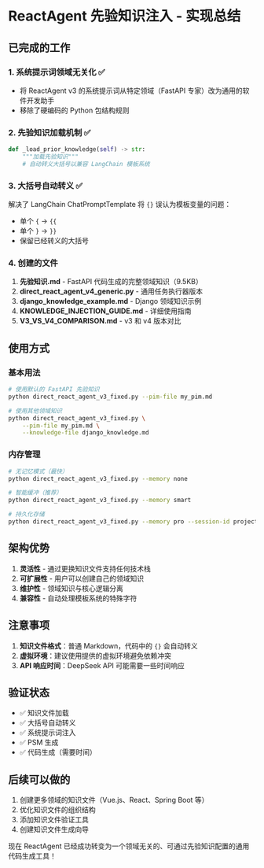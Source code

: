 # ReactAgent 先验知识注入 - 实现总结

## 已完成的工作

### 1. 系统提示词领域无关化 ✅
- 将 ReactAgent v3 的系统提示词从特定领域（FastAPI 专家）改为通用的软件开发助手
- 移除了硬编码的 Python 包结构规则

### 2. 先验知识加载机制 ✅
```python
def _load_prior_knowledge(self) -> str:
    """加载先验知识"""
    # 自动转义大括号以兼容 LangChain 模板系统
```

### 3. 大括号自动转义 ✅
解决了 LangChain ChatPromptTemplate 将 `{}` 误认为模板变量的问题：
- 单个 `{` → `{{`
- 单个 `}` → `}}`
- 保留已经转义的大括号

### 4. 创建的文件

1. **先验知识.md** - FastAPI 代码生成的完整领域知识（9.5KB）
2. **direct_react_agent_v4_generic.py** - 通用任务执行器版本
3. **django_knowledge_example.md** - Django 领域知识示例
4. **KNOWLEDGE_INJECTION_GUIDE.md** - 详细使用指南
5. **V3_VS_V4_COMPARISON.md** - v3 和 v4 版本对比

## 使用方式

### 基本用法
```bash
# 使用默认的 FastAPI 先验知识
python direct_react_agent_v3_fixed.py --pim-file my_pim.md

# 使用其他领域知识
python direct_react_agent_v3_fixed.py \
    --pim-file my_pim.md \
    --knowledge-file django_knowledge.md
```

### 内存管理
```bash
# 无记忆模式（最快）
python direct_react_agent_v3_fixed.py --memory none

# 智能缓冲（推荐）
python direct_react_agent_v3_fixed.py --memory smart

# 持久化存储
python direct_react_agent_v3_fixed.py --memory pro --session-id project1
```

## 架构优势

1. **灵活性** - 通过更换知识文件支持任何技术栈
2. **可扩展性** - 用户可以创建自己的领域知识
3. **维护性** - 领域知识与核心逻辑分离
4. **兼容性** - 自动处理模板系统的特殊字符

## 注意事项

1. **知识文件格式**：普通 Markdown，代码中的 `{}` 会自动转义
2. **虚拟环境**：建议使用提供的虚拟环境避免依赖冲突
3. **API 响应时间**：DeepSeek API 可能需要一些时间响应

## 验证状态

- ✅ 知识文件加载
- ✅ 大括号自动转义
- ✅ 系统提示词注入
- ✅ PSM 生成
- ✅ 代码生成（需要时间）

## 后续可以做的

1. 创建更多领域的知识文件（Vue.js、React、Spring Boot 等）
2. 优化知识文件的组织结构
3. 添加知识文件验证工具
4. 创建知识文件生成向导

现在 ReactAgent 已经成功转变为一个领域无关的、可通过先验知识配置的通用代码生成工具！
